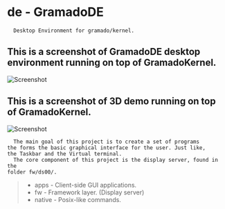# de - GramadoDE

```
  Desktop Environment for gramado/kernel.
```

## This is a screenshot of GramadoDE desktop environment running on top of GramadoKernel.
![Screenshot](https://raw.githubusercontent.com/igapo/screenshots/main/gramado-8.png)

## This is a screenshot of 3D demo running on top of GramadoKernel.
![Screenshot](https://raw.githubusercontent.com/igapo/screenshots/main/gramado-3.png)


```
  The main goal of this project is to create a set of programs 
the forms the basic graphical interface for the user. Just like,
the Taskbar and the Virtual terminal.
  The core component of this project is the display server, found in the
folder fw/ds00/.
```

> * apps - Client-side GUI applications.
> * fw - Framework layer. (Display server)
> * native - Posix-like commands.

